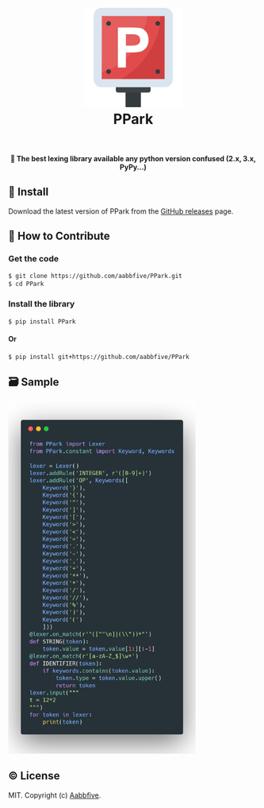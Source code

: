 <h1 align="center">
  <br>
  <a href="https://github.com/aabbfive/PPark">
    <img src="PPark.svg" alt="PPark" width="200">
  </a>
  <br>
  PPark
  <br>
  <br>
</h1>

<h4 align="center">&#128204; The best lexing library available any python version confused (2.x, 3.x, PyPy...)</h4>

## &#x1F4BE; Install

Download the latest version of PPark from
the [GitHub releases](https://github.com/aabbfive/PPark/releases) page.


## &#x1F4AC; How to Contribute

### Get the code

```
$ git clone https://github.com/aabbfive/PPark.git
$ cd PPark
```

### Install the library

```
$ pip install PPark
```

#### Or

```
$ pip install git+https://github.com/aabbfive/PPark
```

## &#128451;&#65039; Sample
<img src="sample.png" alt="Sample" width="75%">

## &#x00A9;&#xFE0F; License

MIT. Copyright (c) [Aabbfive](https://github.com/aabbfive).
